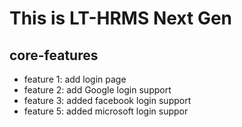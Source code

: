 # This is LT-HRMS Next Gen

## core-features

* feature 1: add login page
* feature 2: add Google login support
* feature 3: added facebook login support
* feature 5: added microsoft login suppor
